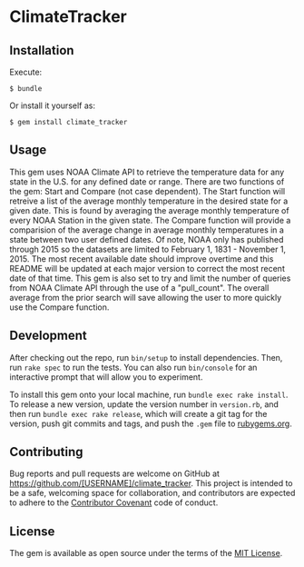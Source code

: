 # ClimateTracker
## Installation
Execute:

    $ bundle

Or install it yourself as:

    $ gem install climate_tracker

## Usage

This gem uses NOAA Climate API to retrieve the temperature data for any state in the U.S. for any defined date or range. There are two functions of the gem: Start and Compare (not case dependent).  The Start function will retreive a list of the average monthly temperature in the desired state for a given date.  This is found by averaging the average monthly temperature of every NOAA Station in the given state.  The Compare function will provide a comparision of the average change in average monthly temperatures in a state between two user defined dates. Of note, NOAA only has published through 2015 so the datasets are limited to February 1, 1831 - November 1, 2015.  The most recent available date should improve overtime and this README will be updated at each major version to correct the most recent date of that time.  This gem is also set to try and limit the number of queries from NOAA Climate API through the use of a "pull_count".  The overall average from the prior search will save allowing the user to more quickly use the Compare function.

## Development

After checking out the repo, run `bin/setup` to install dependencies. Then, run `rake spec` to run the tests. You can also run `bin/console` for an interactive prompt that will allow you to experiment.

To install this gem onto your local machine, run `bundle exec rake install`. To release a new version, update the version number in `version.rb`, and then run `bundle exec rake release`, which will create a git tag for the version, push git commits and tags, and push the `.gem` file to [rubygems.org](https://rubygems.org).

## Contributing

Bug reports and pull requests are welcome on GitHub at https://github.com/[USERNAME]/climate_tracker. This project is intended to be a safe, welcoming space for collaboration, and contributors are expected to adhere to the [Contributor Covenant](http://contributor-covenant.org) code of conduct.


## License

The gem is available as open source under the terms of the [MIT License](http://opensource.org/licenses/MIT).

